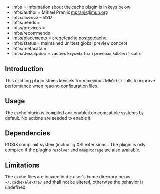 - infos = Information about the cache plugin is in keys below
- infos/author = Mihael Pranjic <mpranj@limun.org>
- infos/licence = BSD
- infos/needs =
- infos/provides =
- infos/recommends =
- infos/placements = pregetcache postgetcache
- infos/status = maintained unittest global preview concept
- infos/metadata =
- infos/description = caches keysets from previous `kdbGet()` calls

## Introduction

This caching plugin stores keysets from previous `kdbGet()` calls
to improve performance when reading configuration files.

## Usage

The cache plugin is compiled and enabled on compatible systems by default.
No actions are needed to enable it.

## Dependencies

POSIX compliant system (including XSI extensions).
The plugin is only compiled if the plugins `resolver` and `mmapstorage`
are also available.

## Limitations

The cache files are located in the user's home directory below `~/.cache/elektra/` and
shall not be altered, otherwise the behavior is undefined.
